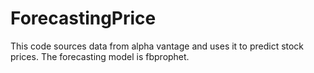 # ForecastingPrice
This code sources data from alpha vantage and uses it to predict stock prices. The forecasting model is fbprophet. 